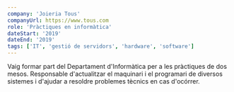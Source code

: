 ```yaml
---
company: 'Joieria Tous'
companyUrl: https://www.tous.com
role: 'Pràctiques en informàtica'
dateStart: '2019'
dateEnd: '2019'
tags: ['IT', 'gestió de servidors', 'hardware', 'software']
---
```


Vaig formar part del Departament d'Informàtica per a les pràctiques de dos mesos.
Responsable d'actualitzar el maquinari i el programari de diversos sistemes i
d'ajudar a resoldre problemes tècnics en cas d'ocórrer.

